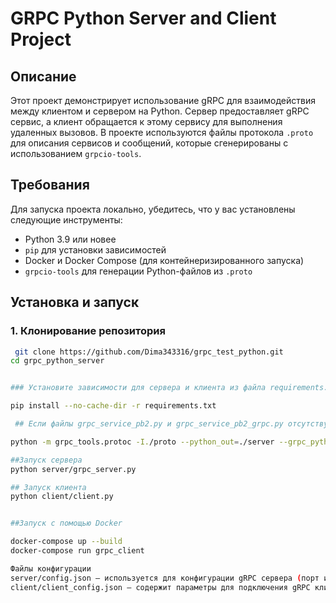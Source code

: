 # GRPC Python Server and Client Project

## Описание

Этот проект демонстрирует использование gRPC для взаимодействия между клиентом и сервером на Python. Сервер предоставляет gRPC сервис, а клиент обращается к этому сервису для выполнения удаленных вызовов. В проекте используются файлы протокола `.proto` для описания сервисов и сообщений, которые сгенерированы с использованием `grpcio-tools`.


## Требования

Для запуска проекта локально, убедитесь, что у вас установлены следующие инструменты:

- Python 3.9 или новее
- `pip` для установки зависимостей
- Docker и Docker Compose (для контейнеризированного запуска)
- `grpcio-tools` для генерации Python-файлов из `.proto`

## Установка и запуск

### 1. Клонирование репозитория

```bash
 git clone https://github.com/Dima343316/grpc_test_python.git
cd grpc_python_server


### Установите зависимости для сервера и клиента из файла requirements.txt:

pip install --no-cache-dir -r requirements.txt

 ## Если файлы grpc_service_pb2.py и grpc_service_pb2_grpc.py отсутствуют, сгенерируйте их с помощью grpcio-tools. Для этого выполните следующую команду:

python -m grpc_tools.protoc -I./proto --python_out=./server --grpc_python_out=./server ./proto/grpc_service.proto

##Запуск сервера 
python server/grpc_server.py

## Запуск клиента 
python client/client.py


##Запуск с помощью Docker

docker-compose up --build
docker-compose run grpc_client

Файлы конфигурации
server/config.json — используется для конфигурации gRPC сервера (порт и другие параметры).
client/client_config.json — содержит параметры для подключения gRPC клиента к серверу.



